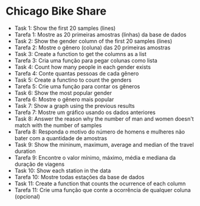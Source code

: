 # Chicago Bike Share

* Task 1: Show the first 20 samples (lines)
* Tarefa 1: Mostre as 20 primeiras amostras (linhas) da base de dados
* Task 2: Show the gender column of the first 20 samples (lines)
* Tarefa 2: Mostre o gênero (coluna) das 20 primeiras amostras
* Task 3: Create a function to get the columns as a list
* Tarefa 3: Cria uma função para pegar colunas como lista
* Task 4: Count how many people in each gender exists
* Tarefa 4: Conte quantas pessoas de cada gênero
* Task 5: Create a functino to count the genders
* Tarefa 5: Crie uma função para contar os gêneros
* Task 6: Show the most popular gender
* Tarefa 6: Mostre o gênero mais popular
* Task 7: Show a graph using the previous results
* Tarefa 7: Mostre um gráfico usando os dados anteriores
* Task 8: Answer the reason why the number of man and women doesn't match with the number of samples
* Tarefa 8: Responda o motivo do número de homens e mulheres não bater com a quantidade de amostras
* Task 9: Show the mininum, maximum, average and median of the travel duration
* Tarefa 9: Encontre o valor mínimo, máximo, média e mediana da duração de viagens
* Task 10: Show each station in the data
* Tarefa 10: Mostre todas estações da base de dados
* Task 11: Create a function that counts the ocurrence of each column
* Tarefa 11: Crie uma função que conte a ocorrência de qualquer coluna (opcional)
